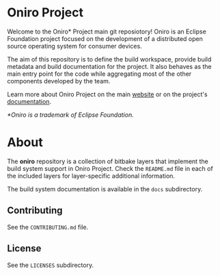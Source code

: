 <!--
SPDX-FileCopyrightText: Huawei Inc.

SPDX-License-Identifier: CC-BY-4.0
-->

# Oniro Project

Welcome to the Oniro\* Project main git reposiotory! Oniro is an Eclipse
Foundation project focused on the development of a distributed open source
operating system for consumer devices.

The aim of this repository is to define the build workspace, provide build
metadata and build documentation for the project. It also behaves as the main
entry point for the code while aggregating most of the other components
developed by the team.

Learn more about Oniro Project on the main [website](https://oniroproject.org/)
or on the project's [documentation](https://docs.oniroproject.org/).

*\*Oniro is a trademark of Eclipse Foundation.*

# About

The **oniro** repository is a collection of bitbake layers that implement the
build system support in Oniro Project. Check the `README.md` file in each of
the included layers for layer-specific additional information.

The build system documentation is available in the `docs` subdirectory.

## Contributing

See the `CONTRIBUTING.md` file.

## License

See the `LICENSES` subdirectory.
